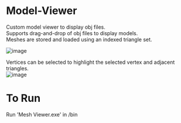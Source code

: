# Model-Viewer
Custom model viewer to display obj files.<br />
Supports drag-and-drop of obj files to display models.<br />
Meshes are stored and loaded using an indexed triangle set.<br />

![image](https://user-images.githubusercontent.com/66948916/217868342-89be9b99-83dd-436b-aa62-db5ef4da294b.png)

Vertices can be selected to highlight the selected vertex and adjacent triangles.<br />
![image](https://user-images.githubusercontent.com/66948916/217870181-044f4902-dffc-4a24-a66b-55060a41a2af.png)


# To Run
Run 'Mesh Viewer.exe' in /bin
